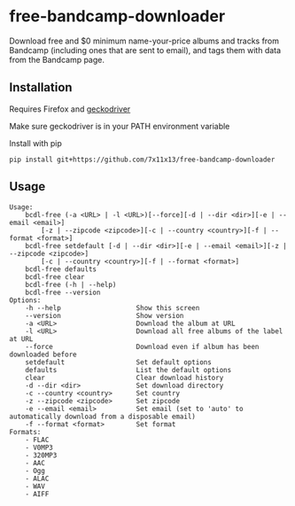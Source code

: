 # free-bandcamp-downloader

Download free and $0 minimum name-your-price albums and tracks from Bandcamp (including ones that are sent to email), 
and tags them with data from the Bandcamp page.

## Installation

Requires Firefox and [geckodriver](https://github.com/mozilla/geckodriver/releases)

Make sure geckodriver is in your PATH environment variable

Install with pip
```
pip install git+https://github.com/7x11x13/free-bandcamp-downloader
```

## Usage

```
Usage:
    bcdl-free (-a <URL> | -l <URL>)[--force][-d | --dir <dir>][-e | --email <email>]
        [-z | --zipcode <zipcode>][-c | --country <country>][-f | --format <format>]
    bcdl-free setdefault [-d | --dir <dir>][-e | --email <email>][-z | --zipcode <zipcode>]
        [-c | --country <country>][-f | --format <format>]
    bcdl-free defaults
    bcdl-free clear
    bcdl-free (-h | --help)
    bcdl-free --version
Options:
    -h --help                   Show this screen
    --version                   Show version
    -a <URL>                    Download the album at URL
    -l <URL>                    Download all free albums of the label at URL
    --force                     Download even if album has been downloaded before
    setdefault                  Set default options
    defaults                    List the default options
    clear                       Clear download history
    -d --dir <dir>              Set download directory
    -c --country <country>      Set country
    -z --zipcode <zipcode>      Set zipcode
    -e --email <email>          Set email (set to 'auto' to automatically download from a disposable email)
    -f --format <format>        Set format
Formats:
    - FLAC
    - V0MP3
    - 320MP3
    - AAC
    - Ogg
    - ALAC
    - WAV
    - AIFF
```
